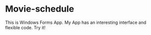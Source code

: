 # Movie-schedule
This is Windows Forms App. My App has an interesting interface and flexible code. Try it!
